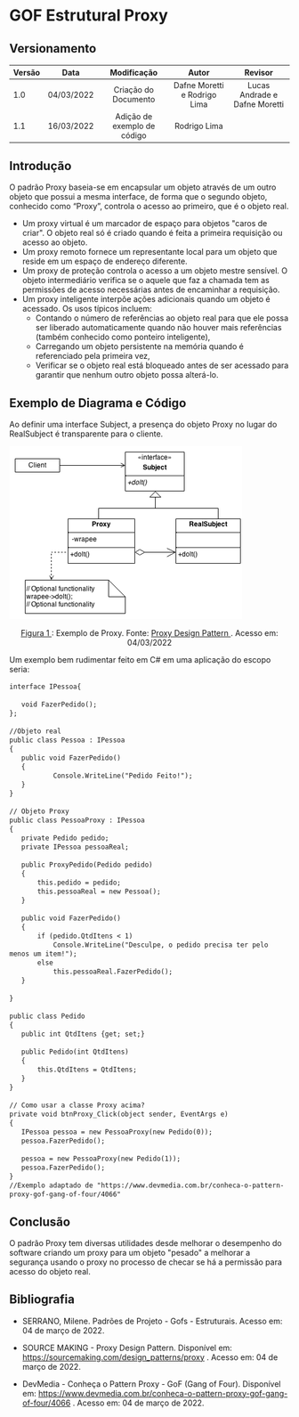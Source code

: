 # GOF Estrutural Proxy

## Versionamento

| Versão |    Data    |     Modificação      | Autor | Revisor |
| ------ | :--------: | :------------------: | :---: | :-----: |
| 1.0    | 04/03/2022 | Criação do Documento | Dafne Moretti e Rodrigo Lima   | Lucas Andrade e Dafne Moretti |
| 1.1    | 16/03/2022 | Adição de exemplo de código |  Rodrigo Lima   |  |

<!-- NÃO ESQUECER DE ADICIONAR AO "/_sidebar.md" -->

## Introdução
O padrão Proxy baseia-se em encapsular um objeto através de um outro objeto que possui a mesma interface, de forma que o segundo objeto, conhecido como “Proxy”, controla o acesso ao primeiro, que é o objeto real.

* Um proxy virtual é um marcador de espaço para objetos "caros de criar". O objeto real só é criado quando é feita a primeira requisição ou acesso ao objeto.
* Um proxy remoto fornece um representante local para um objeto que reside em um espaço de endereço diferente.
* Um proxy de proteção controla o acesso a um objeto mestre sensível. O objeto intermediário verifica se o aquele que faz a chamada tem as permissões de acesso necessárias antes de encaminhar a requisição.
* Um proxy inteligente interpõe ações adicionais quando um objeto é acessado. Os usos típicos incluem:
     * Contando o número de referências ao objeto real para que ele possa ser liberado automaticamente quando não houver mais referências (também conhecido como ponteiro inteligente),
    * Carregando um objeto persistente na memória quando é referenciado pela primeira vez,
    * Verificar se o objeto real está bloqueado antes de ser acessado para garantir que nenhum outro objeto possa alterá-lo.


## Exemplo de Diagrama e Código
Ao definir uma interface Subject, a presença do objeto Proxy no lugar do RealSubject é transparente para o cliente.

![Exemplo de Proxy](../../assets/images/proxy.png)

<figcaption style="text-align: center"><a href="../../assets/images/proxy.png" >Figura 1 </a>: Exemplo de Proxy. Fonte: <a href="https://sourcemaking.com/design_patterns/proxy" > Proxy Design Pattern
 </a>. Acesso em: 04/03/2022 </figcaption>

 Um exemplo bem rudimentar feito em C# em uma aplicação do escopo seria:

 ```
interface IPessoa{

	void FazerPedido();
};

//Objeto real
public class Pessoa : IPessoa
{
	public void FazerPedido()
	{
	        Console.WriteLine("Pedido Feito!");
	}
}

// Objeto Proxy
public class PessoaProxy : IPessoa
{	
	private Pedido pedido;
	private IPessoa pessoaReal;
	
	public ProxyPedido(Pedido pedido)
	{
		this.pedido = pedido;
		this.pessoaReal = new Pessoa();
	}
	
	public void FazerPedido()
	{
		if (pedido.QtdItens < 1)
			Console.WriteLine("Desculpe, o pedido precisa ter pelo menos um item!");
		else
			this.pessoaReal.FazerPedido();
	}
	
}

public class Pedido
{
	public int QtdItens {get; set;}
	
	public Pedido(int QtdItens)
	{
		this.QtdItens = QtdItens;
	}
}

// Como usar a classe Proxy acima?
private void btnProxy_Click(object sender, EventArgs e)
{
    IPessoa pessoa = new PessoaProxy(new Pedido(0));
    pessoa.FazerPedido();

    pessoa = new PessoaProxy(new Pedido(1));
    pessoa.FazerPedido();
}
//Exemplo adaptado de "https://www.devmedia.com.br/conheca-o-pattern-proxy-gof-gang-of-four/4066"
 ```



## Conclusão
O padrão Proxy tem diversas utilidades desde melhorar o desempenho do software criando um proxy para um objeto "pesado" a melhorar a segurança usando o proxy no processo de checar se há a permissão para acesso do objeto real.

## Bibliografia

* SERRANO, Milene. Padrões de Projeto - Gofs - Estruturais. Acesso em: 04 de março de 2022.

* SOURCE MAKING - Proxy Design Pattern. Disponível em: https://sourcemaking.com/design_patterns/proxy . Acesso em: 04 de março de 2022.

* DevMedia - Conheça o Pattern Proxy - GoF (Gang of Four). Disponível em: https://www.devmedia.com.br/conheca-o-pattern-proxy-gof-gang-of-four/4066 . Acesso em: 04 de março de 2022.
